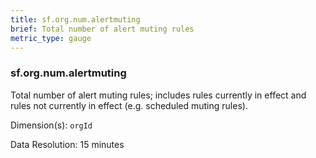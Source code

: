 ```yaml
---
title: sf.org.num.alertmuting
brief: Total number of alert muting rules
metric_type: gauge
---
```

### sf.org.num.alertmuting

Total number of alert muting rules; includes rules currently in effect and rules not currently in effect (e.g. scheduled muting rules).

Dimension(s): `orgId`

Data Resolution: 15 minutes
